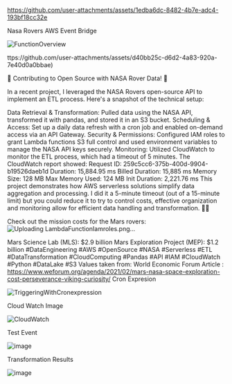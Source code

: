 

https://github.com/user-attachments/assets/1edba6dc-8482-4b7e-adc4-193bf18cc32e

Nasa Rovers AWS Event Bridge 


![FunctionOverview](https://github.com/user-attachments/assets/5bb6355f-4a34-4f6d-8f37-df7d0cbad1c5)


ttps://github.com/user-attachments/assets/d40bb25c-d6d2-4a83-920a-7e40d0a0bbae)

🚀 Contributing to Open Source with NASA Rover Data! 🚀

In a recent project, I leveraged the NASA Rovers open-source API to implement an ETL process. Here's a snapshot of the technical setup:

Data Retrieval & Transformation: Pulled data using the NASA API, transformed it with pandas, and stored it in an S3 bucket.
Scheduling & Access: Set up a daily data refresh with a cron job and enabled on-demand access via an API Gateway.
Security & Permissions: Configured IAM roles to grant Lambda functions S3 full control and used environment variables to manage the NASA API keys securely.
Monitoring: Utilized CloudWatch to monitor the ETL process, which had a timeout of 5 minutes. The CloudWatch report showed:
Request ID: 259c5cc6-375b-400d-9904-b19526daeb1d
Duration: 15,884.95 ms
Billed Duration: 15,885 ms
Memory Size: 128 MB
Max Memory Used: 124 MB
Init Duration: 2,221.76 ms
This project demonstrates how AWS serverless solutions simplify data aggregation and processing. I did it a 5-minute timeout (out of a 15-minute limit) but you could reduce it to try to control costs,
effective organization and monitoring allow for efficient data handling and transformation. 🌌💡

Check out the mission costs for the Mars rovers:
![Uploading LambdaFunctionIamroles.png…]()

Mars Science Lab (MLS): $2.9 billion
Mars Exploration Project (MEP): $1.2 billion
#DataEngineering #AWS #OpenSource #NASA #Serverless #ETL #DataTransformation #CloudComputing #Pandas #API #IAM #CloudWatch #Python #DataLake #S3
Values taken from: World Economic Forum Article : https://www.weforum.org/agenda/2021/02/mars-nasa-space-exploration-cost-perseverance-viking-curiosity/
Cron Expresion

![TriggeringWithCronexpression](https://github.com/user-attachments/assets/47ce1d12-b668-4d9e-ba24-bcedae944197)





Cloud Watch Image

![CloudWatch](https://github.com/user-attachments/assets/439b1830-8caf-48cb-ab00-73c8a487d528)


Test Event

![image](https://github.com/user-attachments/assets/fea74240-0839-42f9-9f16-ffb7166961a8)


Transformation Results 

![image](https://github.com/user-attachments/assets/d17f5f1d-7829-4ed8-8ed9-4fd60a4ca53d)


